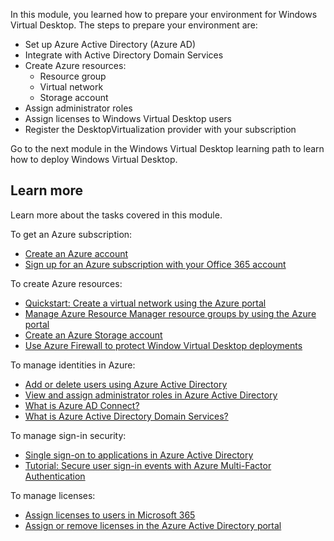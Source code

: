 In this module, you learned how to prepare your environment for Windows Virtual Desktop. The steps to prepare your environment are:

- Set up Azure Active Directory (Azure AD)
- Integrate with Active Directory Domain Services
- Create Azure resources:
  - Resource group
  - Virtual network
  - Storage account
- Assign administrator roles
- Assign licenses to Windows Virtual Desktop users
- Register the DesktopVirtualization provider with your subscription

Go to the next module in the Windows Virtual Desktop learning path to learn how to deploy Windows Virtual Desktop.

## Learn more

Learn more about the tasks covered in this module.

To get an Azure subscription:

- [Create an Azure account](https://azure.microsoft.com/free/)
- [Sign up for an Azure subscription with your Office 365 account](/azure/cost-management-billing/manage/office-365-account-for-azure-subscription)

To create Azure resources:

- [Quickstart: Create a virtual network using the Azure portal](/azure/virtual-network/quick-create-portal)
- [Manage Azure Resource Manager resource groups by using the Azure portal](/azure/azure-resource-manager/management/manage-resource-groups-portal)
- [Create an Azure Storage account](/azure/storage/common/storage-account-create?tabs=azure-portal)
- [Use Azure Firewall to protect Window Virtual Desktop deployments](/azure/firewall/protect-windows-virtual-desktop)

To manage identities in Azure:

- [Add or delete users using Azure Active Directory](/azure/active-directory/fundamentals/add-users-azure-active-directory)
- [View and assign administrator roles in Azure Active Directory](/azure/active-directory/users-groups-roles/directory-manage-roles-portal)
- [What is Azure AD Connect?](/azure/active-directory/hybrid/whatis-azure-ad-connect)
- [What is Azure Active Directory Domain Services?](/azure/active-directory-domain-services/overview)

To manage sign-in security:

- [Single sign-on to applications in Azure Active Directory](/azure/active-directory/manage-apps/what-is-single-sign-on)
- [Tutorial: Secure user sign-in events with Azure Multi-Factor Authentication](/azure/active-directory/authentication/tutorial-enable-azure-mfa)

To manage licenses:

- [Assign licenses to users in Microsoft 365](/microsoft-365/admin/manage/assign-licenses-to-users?view=o365-worldwide)
- [Assign or remove licenses in the Azure Active Directory portal](/azure/active-directory/fundamentals/license-users-groups)